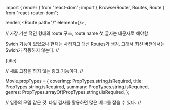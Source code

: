 import { render } from "react-dom";
import {
  BrowserRouter,
  Routes,
  Route
} from "react-router-dom";

render(
  <BrowserRouter>
    <Routes>
      <Route path="/" element={<Home />}>
    </Routes>
  </BrowserRouter>,

//
가장 기본 적인 형태의 route 구조, route name 첫 글자는 대문자로 해야함

Swich 기능이 있었으나 현재는 사라지고 대신 Routes가 생김. 그래서 최신 버전에서는 Swich가 작동하지 않는다.
//


<Link to="/movie">{title}</Link>

//
새로 고침을 하지 않는 링크 기능이다.
//


Movie.propTypes = {
  coverImg: PropTypes.string.isRequired,
  title: PropTypes.string.isRequired,
  summary: PropTypes.string.isRequired,
  genres: PropTypes.arrayOf(PropTypes.string).isRequired,
};

//
일종의 모델 같은 것. 타입 검사를 활용하면 많은 버그를 잡을 수 있다.
//